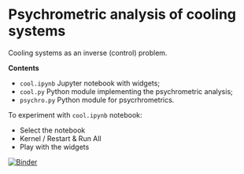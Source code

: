 # Psychrometric analysis of cooling systems

Cooling systems as an inverse (control) problem.

**Contents**
- `cool.ipynb` Jupyter notebook with widgets;
- `cool.py` Python module implementing the psychrometric analysis;
- `psychro.py` Python module for psycrhrometrics.

To experiment with `cool.ipynb` notebook:
- Select the notebook
- Kernel / Restart & Run All
- Play with the widgets

[![Binder](https://mybinder.org/badge_logo.svg)](https://mybinder.org/v2/gh/cghiaus/PsychrAn_cool/HEAD)
